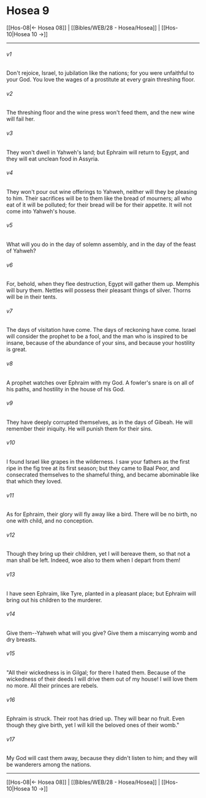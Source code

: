 # Hosea 9

[[Hos-08|← Hosea 08]] | [[Bibles/WEB/28 - Hosea/Hosea]] | [[Hos-10|Hosea 10 →]]
***



###### v1 
Don't rejoice, Israel, to jubilation like the nations; for you were unfaithful to your God. You love the wages of a prostitute at every grain threshing floor. 

###### v2 
The threshing floor and the wine press won't feed them, and the new wine will fail her. 

###### v3 
They won't dwell in Yahweh's land; but Ephraim will return to Egypt, and they will eat unclean food in Assyria. 

###### v4 
They won't pour out wine offerings to Yahweh, neither will they be pleasing to him. Their sacrifices will be to them like the bread of mourners; all who eat of it will be polluted; for their bread will be for their appetite. It will not come into Yahweh's house. 

###### v5 
What will you do in the day of solemn assembly, and in the day of the feast of Yahweh? 

###### v6 
For, behold, when they flee destruction, Egypt will gather them up. Memphis will bury them. Nettles will possess their pleasant things of silver. Thorns will be in their tents. 

###### v7 
The days of visitation have come. The days of reckoning have come. Israel will consider the prophet to be a fool, and the man who is inspired to be insane, because of the abundance of your sins, and because your hostility is great. 

###### v8 
A prophet watches over Ephraim with my God. A fowler's snare is on all of his paths, and hostility in the house of his God. 

###### v9 
They have deeply corrupted themselves, as in the days of Gibeah. He will remember their iniquity. He will punish them for their sins. 

###### v10 
I found Israel like grapes in the wilderness. I saw your fathers as the first ripe in the fig tree at its first season; but they came to Baal Peor, and consecrated themselves to the shameful thing, and became abominable like that which they loved. 

###### v11 
As for Ephraim, their glory will fly away like a bird. There will be no birth, no one with child, and no conception. 

###### v12 
Though they bring up their children, yet I will bereave them, so that not a man shall be left. Indeed, woe also to them when I depart from them! 

###### v13 
I have seen Ephraim, like Tyre, planted in a pleasant place; but Ephraim will bring out his children to the murderer. 

###### v14 
Give them--Yahweh what will you give? Give them a miscarrying womb and dry breasts. 

###### v15 
"All their wickedness is in Gilgal; for there I hated them. Because of the wickedness of their deeds I will drive them out of my house! I will love them no more. All their princes are rebels. 

###### v16 
Ephraim is struck. Their root has dried up. They will bear no fruit. Even though they give birth, yet I will kill the beloved ones of their womb." 

###### v17 
My God will cast them away, because they didn't listen to him; and they will be wanderers among the nations.

***
[[Hos-08|← Hosea 08]] | [[Bibles/WEB/28 - Hosea/Hosea]] | [[Hos-10|Hosea 10 →]]
